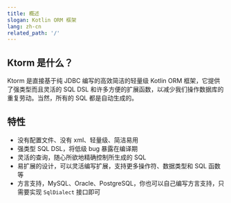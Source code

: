```yaml
---
title: 概述
slogan: Kotlin ORM 框架
lang: zh-cn
related_path: '/'
---
```


## Ktorm 是什么？

Ktorm 是直接基于纯 JDBC 编写的高效简洁的轻量级 Kotlin ORM 框架，它提供了强类型而且灵活的 SQL DSL 和许多方便的扩展函数，以减少我们操作数据库的重复劳动。当然，所有的 SQL 都是自动生成的。

## 特性

 - 没有配置文件、没有 xml、轻量级、简洁易用
 - 强类型 SQL DSL，将低级 bug 暴露在编译期
 - 灵活的查询，随心所欲地精确控制所生成的 SQL
 - 易扩展的设计，可以灵活编写扩展，支持更多操作符、数据类型和 SQL 函数等
 - 方言支持，MySQL、Oracle、PostgreSQL，你也可以自己编写方言支持，只需要实现 `SqlDialect` 接口即可